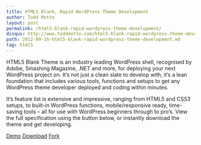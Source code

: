 ```yaml
---
title: HTML5 Blank, Rapid WordPress Theme Development
author: Todd Motto
layout: post
permalink: /html5-blank-rapid-wordpress-theme-development/
disqus: http://www.toddmotto.com/html5-blank-rapid-wordpress-theme-development
path: 2012-09-16-html5-blank-rapid-wordpress-theme-development.md
tag: html5
---
```


HTML5 Blank Theme is an industry leading WordPress shell, recognised by Adobe, Smashing Magazine, .NET and more, for deploying your next WordPress project on. It’s not just a clean slate to develop with, it’s a lean foundation that includes various tools, functions and setups to get any WordPress theme developer deployed and coding within minutes.

It’s feature list is extensive and impressive, ranging from HTML5 and CSS3 setups, to built-in WordPress functions, mobile/responsive ready, time-saving tools – all for use with WordPress beginners through to pro’s. View the full specification using the button below, or instantly download the theme and get developing.

<div class="download-box">
  <a href="//demo.html5blank.com" onclick="_gaq.push(['_trackEvent', 'Click', 'Demo HTML5 Blank', 'HTML5 Blank Demo']);">Demo</a>
  <a href="//github.com/toddmotto/html5blank/archive/master.zip" onclick="_gaq.push(['_trackEvent', 'Click', 'Download HTML5 Blank', 'HTML5 Blank Download']);">Download</a>
  <a href="//github.com/toddmotto/html5blank" onclick="_gaq.push(['_trackEvent', 'Click', 'Fork HTML5 Blank', 'HTML5 Blank Fork']);">Fork</a>
</div>
